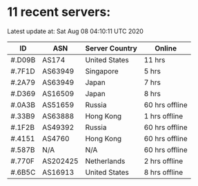 # 11 recent servers:

Latest update at: Sat Aug 08 04:10:11 UTC 2020

| ID | ASN | Server Country | Online |
| -- | --- | -------------- | ------ |
| #.D09B | AS174 | United States | 11 hrs |
| #.7F1D | AS63949 | Singapore | 5 hrs |
| #.2A79 | AS63949 | Japan | 7 hrs |
| #.D369 | AS16509 | Japan | 8 hrs |
| #.0A3B | AS51659 | Russia | 60 hrs offline |
| #.33B9 | AS63888 | Hong Kong | 1 hrs offline |
| #.1F2B | AS49392 | Russia | 60 hrs offline |
| #.4151 | AS4760 | Hong Kong | 60 hrs offline |
| #.587B | N/A | N/A | 60 hrs offline |
| #.770F | AS202425 | Netherlands | 2 hrs offline |
| #.6B5C | AS16913 | United States | 8 hrs offline |

